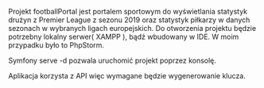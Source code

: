 Projekt footballPortal jest portalem sportowym do wyświetlania statystyk drużyn z Premier League z sezonu 2019 oraz statystyk piłkarzy w danych sezonach w wybranych ligach europejskich.
Do otworzenia projektu będzie potrzebny lokalny serwer( XAMPP ), bądź wbudowany w IDE. W moim przypadku było to PhpStorm.

Symfony serve -d pozwala uruchomić projekt poprzez konsolę.

Aplikacja korzysta z API więc wymagane będzie wygenerowanie klucza.
